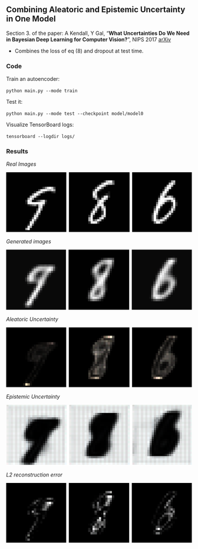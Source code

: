## Combining Aleatoric and Epistemic Uncertainty in One Model
Section 3. of the paper: A Kendall, Y Gal, “**What Uncertainties Do We Need in Bayesian Deep Learning for Computer Vision?**”, NIPS 2017 [arXiv](https://arxiv.org/abs/1703.04977)

  - Combines the loss of eq (8) and dropout at test time.

### Code

Train an autoencoder:

`
python main.py --mode train
`

Test it:

`
python main.py --mode test --checkpoint model/model0
`

Visualize TensorBoard logs:

`
tensorboard --logdir logs/
`

###  Results

*Real Images*

![images](./pics/combined_real.png)

*Generated images*

![images](./pics/combined_generated.png)

*Aleatoric Uncertainty*

![images](./pics/combined_aleatoric.png)

*Epistemic Uncertainty*

![images](./pics/combined_epistemic.png)

*L2 reconstruction error*

![images](./pics/combined_rec_error_L2.png)

